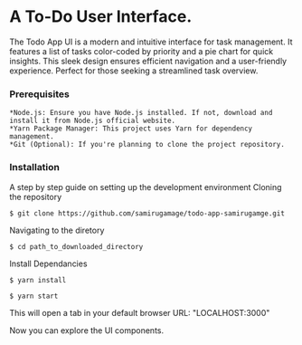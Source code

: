 # A To-Do User Interface.

The Todo App UI is a modern and intuitive interface for task management. It features a list of tasks color-coded by priority and a pie chart for quick insights. This sleek design ensures efficient navigation and a user-friendly experience. Perfect for those seeking a streamlined task overview.

### Prerequisites
```
*Node.js: Ensure you have Node.js installed. If not, download and install it from Node.js official website.
*Yarn Package Manager: This project uses Yarn for dependency management.
*Git (Optional): If you're planning to clone the project repository.
```
### Installation

A step by step guide on setting up the development environment
Cloning the repository
```
$ git clone https://github.com/samirugamage/todo-app-samirugamge.git
```
Navigating to the diretory
```
$ cd path_to_downloaded_directory
```

Install Dependancies
```
$ yarn install
```
```
$ yarn start
```
This will open a tab in your default browser URL: "LOCALHOST:3000"

Now you can explore the UI components.




